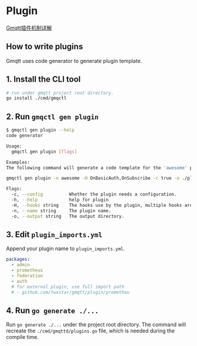 # Plugin
[Gmqtt插件机制详解](https://juejin.cn/post/6908305981923409934)
## How to write plugins
Gmqtt uses code generator to generate plugin template.

## 1. Install the CLI tool
```bash
# run under gmqtt project root directory. 
go install ./cmd/gmqctl 
```
## 2. Run `gmqctl gen plugin`
```bash
$ gmqctl gen plugin --help
code generator

Usage:
  gmqctl gen plugin [flags]

Examples:
The following command will generate a code template for the 'awesome' plugin, which makes use of OnBasicAuth and OnSubscribe hook and enables the configuration in ./plugin directory.

gmqctl gen plugin -n awesome -H OnBasicAuth,OnSubscribe -c true -o ./plugin

Flags:
  -c, --config          Whether the plugin needs a configuration.
  -h, --help            help for plugin
  -H, --hooks string    The hooks use by the plugin, multiple hooks are separated by ','
  -n, --name string     The plugin name.
  -o, --output string   The output directory.
```

## 3. Edit `plugin_imports.yml`
Append your plugin name to `plugin_imports.yml`.
```yaml
packages:
  - admin
  - prometheus
  - federation
  - auth
  # for external plugin, use full import path
  # - github.com/twxstar/gmqtt/plugin/prometheu
```

## 4. Run `go generate ./...`
Run `go generate ./...` under the project root directory. The command will recreate the `./cmd/gmqttd/plugins.go` file, 
which is needed during the compile time.